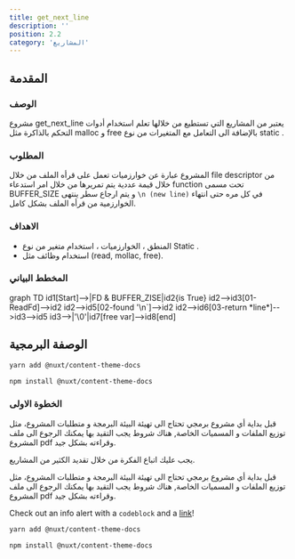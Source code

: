 ```yaml
---
title: get_next_line
description: ''
position: 2.2
category: 'المشاريع'
---
```


## المقدمة

### الوصف
مشروع get_next_line  يعتبر من المشاريع التي تستطيع من خلالها تعلم استخدام أدوات التحكم بالذاكرة مثل malloc  و free  بالإضافة الى التعامل مع المتغيرات من نوع static  .
### المطلوب
المشروع عبارة عن خوارزميات تعمل على قرأه الملف من خلال file descriptor من خلال قيمة عددية يتم تمريرها من خلال امر استدعاء function  تحت مسمى BUFFER_SIZE   و يتم ارجاع سطر ينتهى ```\n (new line)``` في كل مره حتى انتهاء الخوارزمية من قرأه الملف بشكل كامل.
### الاهداف
-	المنطق ، الخوارزميات ، استخدام متغير من نوع Static .
-	استخدام وظائف مثل (read, mollac, free).

### المخطط البياني

<mermaid>
graph TD
id1[Start]-->|FD & BUFFER_ZISE|id2{is True}
id2-->id3[01-ReadFd]-->id2
id2-->id5[02-found '\n`]-->id2
id2-->id6[03-return *line*]-->id3-->id5
id3-->|'\0'|id7[free var]-->id8[end]
</mermaid>

## الوصفة البرمجية

<code-group>
  <code-block label="Yarn" active>

  ```bash
  yarn add @nuxt/content-theme-docs
  ```

  </code-block>
  <code-block label="NPM">

  ```bash
  npm install @nuxt/content-theme-docs
  ```

  </code-block>
</code-group>

### الخطوة الاولى

قبل بداية أي مشروع برمجي تحتاج الى تهيئة البيئة البرمجة و متطلبات المشروع، مثل توزيع الملفات و المسميات الخاصة, هناك شروط يجب التقيد بها يمكنك الرجوع الى ملف المشروع pdf  وقراءته بشكل جيد.

<alert type='success'>

يجب عليك اتباع الفكرة من خلال تقديد الكثير من المشاريع.

</alert>

<solution>
قبل بداية أي مشروع برمجي تحتاج الى تهيئة البيئة البرمجة و متطلبات المشروع، مثل توزيع الملفات و المسميات الخاصة, هناك شروط يجب التقيد بها يمكنك الرجوع الى ملف المشروع pdf  وقراءته بشكل جيد.


<alert>

Check out an info alert with a `codeblock` and a [link](/themes/docs)!

</alert>

<code-group>
  <code-block label="Yarn" active>

  ```bash
  yarn add @nuxt/content-theme-docs
  ```

  </code-block>
  <code-block label="NPM">

  ```bash
  npm install @nuxt/content-theme-docs
  ```

  </code-block>
</code-group>

</solution>
